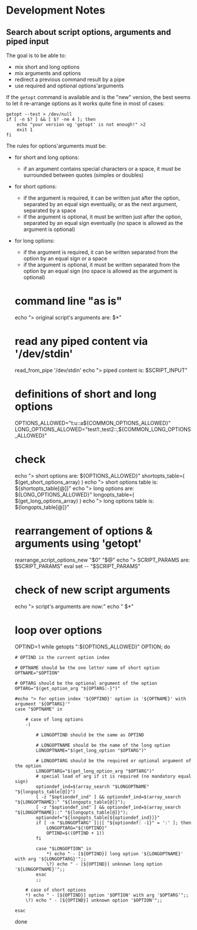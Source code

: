 Development Notes
=================


## Search about script options, arguments and piped input

The goal is to be able to:

-   mix short and long options
-   mix arguments and options
-   redirect a previous command result by a pipe
-   use required and optional options'arguments

If the `getopt` command is available and is the "new" version, the best seems
to let it re-arrange options as it works quite fine in most of cases:

    getopt --test > /dev/null
    if [ -n $? ] && [ $? -ne 4 ]; then
        echo "your version og 'getopt' is not enough!" >2
        exit 1
    fi

The rules for options'arguments must be:

-   for short and long options:
    -   if an argument contains special characters or a space, it must be surrounded
        between quotes (simples or doubles)
-   for short options:
    -   if the argument is required, it can be written just after the option, separated
        by an equal sign eventually, or as the next argument, separated by a space
    -   if the argument is optional, it must be written just after the option, separated
        by an equal sign eventually (no space is allowed as the argument is optional)
-   for long options:
    -   if the argument is required, it can be written separated from the option by an
        equal sign or a space
    -   if the argument is optional, it must be written separated from the option by an
        equal sign (no space is allowed as the argument is optional)


    # command line "as is"
    echo "> original script's arguments are: $*"
    
    # read any piped content via '/dev/stdin'
    read_from_pipe '/dev/stdin'
    echo "> piped content is: $SCRIPT_INPUT"
    
    # definitions of short and long options
    OPTIONS_ALLOWED="t:u::a${COMMON_OPTIONS_ALLOWED}"
    LONG_OPTIONS_ALLOWED="test1:,test2::,${COMMON_LONG_OPTIONS_ALLOWED}"
    
    # check
    echo "> short options are: ${OPTIONS_ALLOWED}"
    shortopts_table=( $(get_short_options_array) )
    echo "> short options table is: ${shortopts_table[@]}"
    echo "> long options are: ${LONG_OPTIONS_ALLOWED}"
    longopts_table=( $(get_long_options_array) )
    echo "> long options table is: ${longopts_table[@]}"
    
    # rearrangement of options & arguments using 'getopt'
    rearrange_script_options_new "$0" "$@"
    echo "> SCRIPT_PARAMS are: $SCRIPT_PARAMS"
    eval set -- "$SCRIPT_PARAMS"
    
    # check of new script arguments
    echo "> script's arguments are now:"
    echo "  $*"
    
    # loop over options
    OPTIND=1
    while getopts ":${OPTIONS_ALLOWED}" OPTION; do
    
        # OPTIND is the current option index
    
        # OPTNAME should be the one letter name of short option
        OPTNAME="$OPTION"
    
        # OPTARG should be the optional argument of the option
        OPTARG="$(get_option_arg "${OPTARG:-}")"

        #echo "> for option index '${OPTIND}' option is '${OPTNAME}' with argument '${OPTARG}'"
        case "$OPTNAME" in
    
            # case of long options
            -)
    
                # LONGOPTIND should be the same as OPTIND
    
                # LONGOPTNAME should be the name of the long option
                LONGOPTNAME="$(get_long_option "$OPTARG")"
    
                # LONGOPTARG should be the required or optional argument of the option
                LONGOPTARG="$(get_long_option_arg "$OPTARG")"
                # special load of arg if it is required (no mandatory equal sign)
                optiondef_ind=$(array_search "$LONGOPTNAME" "${longopts_table[@]}")
                [ -z "$optiondef_ind" ] && optiondef_ind=$(array_search "${LONGOPTNAME}:" "${longopts_table[@]}");
                [ -z "$optiondef_ind" ] && optiondef_ind=$(array_search "${LONGOPTNAME}::" "${longopts_table[@]}");
                optiondef="${longopts_table[${optiondef_ind}]}"
                if [ -n "$LONGOPTARG" ]||[ "${optiondef: -1}" = ':' ]; then
                    LONGOPTARG="${!OPTIND}"
                    OPTIND=$((OPTIND + 1))
                fi
    
                case "$LONGOPTION" in
                    *) echo " - [${OPTIND}] long option '${LONGOPTNAME}' with arg '${LONGOPTARG}'";;
                    \?) echo " - [${OPTIND}] unknown long option '${LONGOPTNAME}'";;
                esac
                ;;
    
            # case of short options
            *) echo " - [${OPTIND}] option '$OPTION' with arg '$OPTARG'";;
            \?) echo " - [${OPTIND}] unknown option '$OPTION'";;
    
        esac
    done
